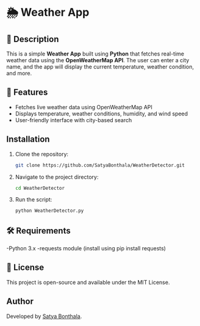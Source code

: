 # 🌦 Weather App

## 📌 Description
This is a simple **Weather App** built using **Python** that fetches real-time weather data using the **OpenWeatherMap API**. The user can enter a city name, and the app will display the current temperature, weather condition, and more.

## 🚀 Features
- Fetches live weather data using OpenWeatherMap API
- Displays temperature, weather conditions, humidity, and wind speed
- User-friendly interface with city-based search

## Installation  

1. Clone the repository:  
   ```bash  
   git clone https://github.com/SatyaBonthala/WeatherDetector.git  
   ```  
2. Navigate to the project directory:  
   ```bash  
   cd WeatherDetector  
   ```  
3. Run the script:  
   ```bash  
   python WeatherDetector.py  
   ```  


## 🛠 Requirements
-Python 3.x
-requests module (install using pip install requests)

## 📜 License
This project is open-source and available under the MIT License.

## Author  

Developed by [Satya Bonthala](https://github.com/SatyaBonthala).  

